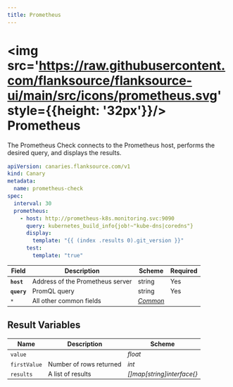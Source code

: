 ```yaml
---
title: Prometheus
---
```


# <img src='https://raw.githubusercontent.com/flanksource/flanksource-ui/main/src/icons/prometheus.svg' style={{height: '32px'}}/> Prometheus

The Prometheus Check connects to the Prometheus host, performs the desired query, and displays the results.

```yaml
apiVersion: canaries.flanksource.com/v1
kind: Canary
metadata:
  name: prometheus-check
spec:
  interval: 30
  prometheus:
    - host: http://prometheus-k8s.monitoring.svc:9090
      query: kubernetes_build_info{job!~"kube-dns|coredns"}
      display:
        template: "{{ (index .results 0).git_version }}"
      test:
        template: "true"

```

| Field | Description | Scheme | Required |
| ----- | ----------- | ------ | -------- |
| **`host`** | Address of the Prometheus server | string | Yes |
| **`query`** | PromQL query | string | Yes |
| `*`         | All other common fields | [*Common*](common) |  |

## Result Variables

| Name         | Description             | Scheme                     |
| ------------ | ----------------------- | -------------------------- |
| `value`      |                         | *float*                    |
| `firstValue` | Number of rows returned | *int*                      |
| `results`    | A list of results       | *[]map[string]interface{}* |
